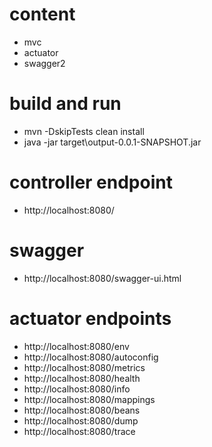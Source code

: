 # content
* mvc
* actuator
* swagger2

# build and run
* mvn -DskipTests clean install
* java -jar target\output-0.0.1-SNAPSHOT.jar

# controller endpoint
* http://localhost:8080/

# swagger
* http://localhost:8080/swagger-ui.html

# actuator endpoints
* http://localhost:8080/env
* http://localhost:8080/autoconfig
* http://localhost:8080/metrics
* http://localhost:8080/health
* http://localhost:8080/info
* http://localhost:8080/mappings
* http://localhost:8080/beans
* http://localhost:8080/dump
* http://localhost:8080/trace
